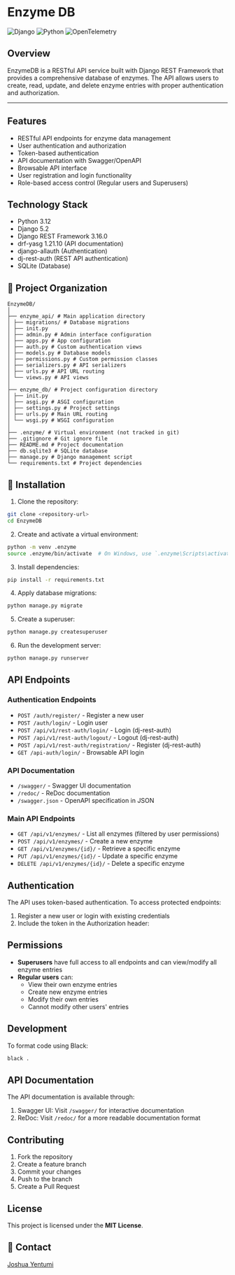 # Enzyme DB

![Django](https://img.shields.io/badge/Django-4.2-green?style=for-the-badge&logo=django) ![Python](https://img.shields.io/badge/Python-3.12-blue?style=for-the-badge&logo=python) ![OpenTelemetry](https://img.shields.io/badge/OpenTelemetry-1.30.0-purple?style=for-the-badge&logo=opentelemetry)

## Overview
EnzymeDB is a RESTful API service built with Django REST Framework that provides a comprehensive database of enzymes. The API allows users to create, read, update, and delete enzyme entries with proper authentication and authorization.

---
## Features

- RESTful API endpoints for enzyme data management
- User authentication and authorization
- Token-based authentication
- API documentation with Swagger/OpenAPI
- Browsable API interface
- User registration and login functionality
- Role-based access control (Regular users and Superusers)

## Technology Stack

- Python 3.12
- Django 5.2
- Django REST Framework 3.16.0
- drf-yasg 1.21.10 (API documentation)
- django-allauth (Authentication)
- dj-rest-auth (REST API authentication)
- SQLite (Database)

## 📂 Project Organization

```
EnzymeDB/
│
├── enzyme_api/ # Main application directory
│ ├── migrations/ # Database migrations
│ ├── init.py
│ ├── admin.py # Admin interface configuration
│ ├── apps.py # App configuration
│ ├── auth.py # Custom authentication views
│ ├── models.py # Database models
│ ├── permissions.py # Custom permission classes
│ ├── serializers.py # API serializers
│ ├── urls.py # API URL routing
│ └── views.py # API views
│
├── enzyme_db/ # Project configuration directory
│ ├── init.py
│ ├── asgi.py # ASGI configuration
│ ├── settings.py # Project settings
│ ├── urls.py # Main URL routing
│ └── wsgi.py # WSGI configuration
│
├── .enzyme/ # Virtual environment (not tracked in git)
├── .gitignore # Git ignore file
├── README.md # Project documentation
├── db.sqlite3 # SQLite database
├── manage.py # Django management script
└── requirements.txt # Project dependencies
```
## 🔧 Installation

1. Clone the repository:
```bash
git clone <repository-url>
cd EnzymeDB
```

2. Create and activate a virtual environment:
```bash
python -m venv .enzyme
source .enzyme/bin/activate  # On Windows, use `.enzyme\Scripts\activate`
```

3. Install dependencies:
```bash
pip install -r requirements.txt
```

4. Apply database migrations:
```bash
python manage.py migrate
```

5. Create a superuser:
```bash
python manage.py createsuperuser
```

6. Run the development server:
```bash
python manage.py runserver
```

## API Endpoints

### Authentication Endpoints

- `POST /auth/register/` - Register a new user
- `POST /auth/login/` - Login user
- `POST /api/v1/rest-auth/login/` - Login (dj-rest-auth)
- `POST /api/v1/rest-auth/logout/` - Logout (dj-rest-auth)
- `POST /api/v1/rest-auth/registration/` - Register (dj-rest-auth)
- `GET /api-auth/login/` - Browsable API login

### API Documentation

- `/swagger/` - Swagger UI documentation
- `/redoc/` - ReDoc documentation
- `/swagger.json` - OpenAPI specification in JSON

### Main API Endpoints

- `GET /api/v1/enzymes/` - List all enzymes (filtered by user permissions)
- `POST /api/v1/enzymes/` - Create a new enzyme
- `GET /api/v1/enzymes/{id}/` - Retrieve a specific enzyme
- `PUT /api/v1/enzymes/{id}/` - Update a specific enzyme
- `DELETE /api/v1/enzymes/{id}/` - Delete a specific enzyme

## Authentication

The API uses token-based authentication. To access protected endpoints:

1. Register a new user or login with existing credentials
2. Include the token in the Authorization header:


## Permissions

- **Superusers** have full access to all endpoints and can view/modify all enzyme entries
- **Regular users** can:
  - View their own enzyme entries
  - Create new enzyme entries
  - Modify their own entries
  - Cannot modify other users' entries

## Development

To format code using Black:
```bash
black .
```

## API Documentation

The API documentation is available through:

1. Swagger UI: Visit `/swagger/` for interactive documentation
2. ReDoc: Visit `/redoc/` for a more readable documentation format

## Contributing

1. Fork the repository
2. Create a feature branch
3. Commit your changes
4. Push to the branch
5. Create a Pull Request

## License

This project is licensed under the **MIT License**.

## 📧 Contact

[Joshua Yentumi](ampofojoshauyent@gmail.com)
